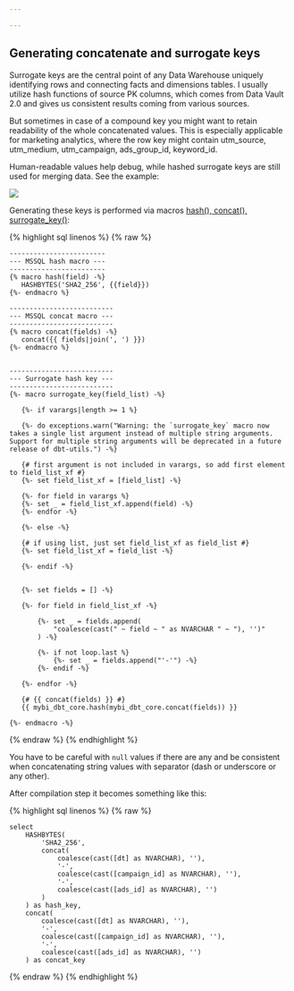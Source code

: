 ```yaml
---

---
```

## Generating concatenate and surrogate keys

Surrogate keys are the central point of any Data Warehouse uniquely identifying rows and connecting facts and dimensions tables. I usually utilize hash functions of source PK columns, which comes from Data Vault 2.0 and gives us consistent results coming from various sources.

But sometimes in case of a compound key you might want to retain readability of the whole concatenated values. This is especially applicable for marketing analytics, where the row key might contain utm_source, utm_medium, utm_campaign, ads_group_id, keyword_id.

Human-readable values help debug, while hashed surrogate keys are still used for merging data. See the example:

[![](https://habrastorage.org/webt/h9/dt/vh/h9dtvhl9acv_v6mucjz0qzenmti.png)](https://habrastorage.org/webt/h9/dt/vh/h9dtvhl9acv_v6mucjz0qzenmti.png)

Generating these keys is performed via macros [hash(), concat(), surrogate_key()](https://github.com/kzzzr/mybi-dbt-core/blob/master/macros/surrogate_key.sql):


{% highlight sql linenos %}
{% raw %}

    ------------------------
    --- MSSQL hash macro ---
    ------------------------
    {% macro hash(field) -%}
       HASHBYTES('SHA2_256', {{field}})
    {%- endmacro %}
     
    --------------------------
    --- MSSQL concat macro ---
    --------------------------
    {% macro concat(fields) -%}
       concat({{ fields|join(', ') }})
    {%- endmacro %}
     
     
    --------------------------
    --- Surrogate hash key ---
    --------------------------
    {%- macro surrogate_key(field_list) -%}
     
       {%- if varargs|length >= 1 %}
     
       {%- do exceptions.warn("Warning: the `surrogate_key` macro now takes a single list argument instead of multiple string arguments. Support for multiple string arguments will be deprecated in a future release of dbt-utils.") -%}
     
       {# first argument is not included in varargs, so add first element to field_list_xf #}
       {%- set field_list_xf = [field_list] -%}
     
       {%- for field in varargs %}
       {%- set _ = field_list_xf.append(field) -%}
       {%- endfor -%}
     
       {%- else -%}
     
       {# if using list, just set field_list_xf as field_list #}
       {%- set field_list_xf = field_list -%}
     
       {%- endif -%}
     
     
       {%- set fields = [] -%}
     
       {%- for field in field_list_xf -%}
     
           {%- set _ = fields.append(
               "coalesce(cast(" ~ field ~ " as NVARCHAR " ~ "), '')"
           ) -%}
     
           {%- if not loop.last %}
               {%- set _ = fields.append("'-'") -%}
           {%- endif -%}
     
       {%- endfor -%}
     
       {# {{ concat(fields) }} #}
       {{ mybi_dbt_core.hash(mybi_dbt_core.concat(fields)) }}
     
    {%- endmacro -%}

{% endraw %}
{% endhighlight %}

You have to be careful with `null` values if there are any and be consistent when concatenating string values with separator (dash or underscore or any other).

After compilation step it becomes something like this:

{% highlight sql linenos %}
{% raw %}

    select 
        HASHBYTES(
            'SHA2_256',
            concat(
                coalesce(cast([dt] as NVARCHAR), ''),
                '-',
                coalesce(cast([campaign_id] as NVARCHAR), ''),
                '-',
                coalesce(cast([ads_id] as NVARCHAR), '')
            )
        ) as hash_key,
        concat(
            coalesce(cast([dt] as NVARCHAR), ''),
            '-',
            coalesce(cast([campaign_id] as NVARCHAR), ''),
            '-',
            coalesce(cast([ads_id] as NVARCHAR), '')
        ) as concat_key
        
{% endraw %}
{% endhighlight %}        